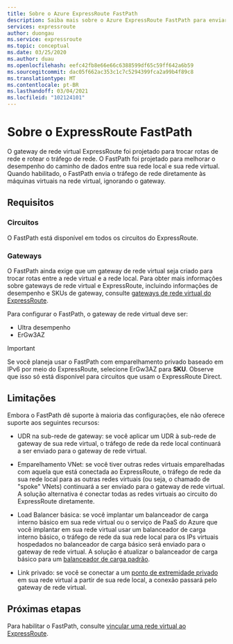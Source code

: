 ```yaml
---
title: Sobre o Azure ExpressRoute FastPath
description: Saiba mais sobre o Azure ExpressRoute FastPath para enviar tráfego de rede ignorando o gateway
services: expressroute
author: duongau
ms.service: expressroute
ms.topic: conceptual
ms.date: 03/25/2020
ms.author: duau
ms.openlocfilehash: eefc42fb8e66e66c6388599df65c59ff642a6b59
ms.sourcegitcommit: dac05f662ac353c1c7c5294399fca2a99b4f89c8
ms.translationtype: MT
ms.contentlocale: pt-BR
ms.lasthandoff: 03/04/2021
ms.locfileid: "102124101"
---
```

# <a name="about-expressroute-fastpath"></a>Sobre o ExpressRoute FastPath

O gateway de rede virtual ExpressRoute foi projetado para trocar rotas de rede e rotear o tráfego de rede. O FastPath foi projetado para melhorar o desempenho do caminho de dados entre sua rede local e sua rede virtual. Quando habilitado, o FastPath envia o tráfego de rede diretamente às máquinas virtuais na rede virtual, ignorando o gateway.

## <a name="requirements"></a>Requisitos

### <a name="circuits"></a>Circuitos

O FastPath está disponível em todos os circuitos do ExpressRoute.

### <a name="gateways"></a>Gateways

O FastPath ainda exige que um gateway de rede virtual seja criado para trocar rotas entre a rede virtual e a rede local. Para obter mais informações sobre gateways de rede virtual e ExpressRoute, incluindo informações de desempenho e SKUs de gateway, consulte [gateways de rede virtual do ExpressRoute](expressroute-about-virtual-network-gateways.md).

Para configurar o FastPath, o gateway de rede virtual deve ser:

* Ultra desempenho
* ErGw3AZ

> [!IMPORTANT]
> Se você planeja usar o FastPath com emparelhamento privado baseado em IPv6 por meio do ExpressRoute, selecione ErGw3AZ para **SKU**. Observe que isso só está disponível para circuitos que usam o ExpressRoute Direct.
> 
>

## <a name="limitations"></a>Limitações

Embora o FastPath dê suporte à maioria das configurações, ele não oferece suporte aos seguintes recursos:

* UDR na sub-rede de gateway: se você aplicar um UDR à sub-rede de gateway de sua rede virtual, o tráfego de rede da rede local continuará a ser enviado para o gateway de rede virtual.

* Emparelhamento VNet: se você tiver outras redes virtuais emparelhadas com aquela que está conectada ao ExpressRoute, o tráfego de rede da sua rede local para as outras redes virtuais (ou seja, o chamado de "spoke" VNets) continuará a ser enviado para o gateway de rede virtual. A solução alternativa é conectar todas as redes virtuais ao circuito do ExpressRoute diretamente.

* Load Balancer básica: se você implantar um balanceador de carga interno básico em sua rede virtual ou o serviço de PaaS do Azure que você implantar em sua rede virtual usar um balanceador de carga interno básico, o tráfego de rede da sua rede local para os IPs virtuais hospedados no balanceador de carga básico será enviado para o gateway de rede virtual. A solução é atualizar o balanceador de carga básico para um [balanceador de carga padrão](../load-balancer/load-balancer-overview.md).

* Link privado: se você se conectar a um [ponto de extremidade privado](../private-link/private-link-overview.md) em sua rede virtual a partir de sua rede local, a conexão passará pelo gateway de rede virtual.
 
## <a name="next-steps"></a>Próximas etapas

Para habilitar o FastPath, consulte [vincular uma rede virtual ao ExpressRoute](expressroute-howto-linkvnet-arm.md#configure-expressroute-fastpath).
